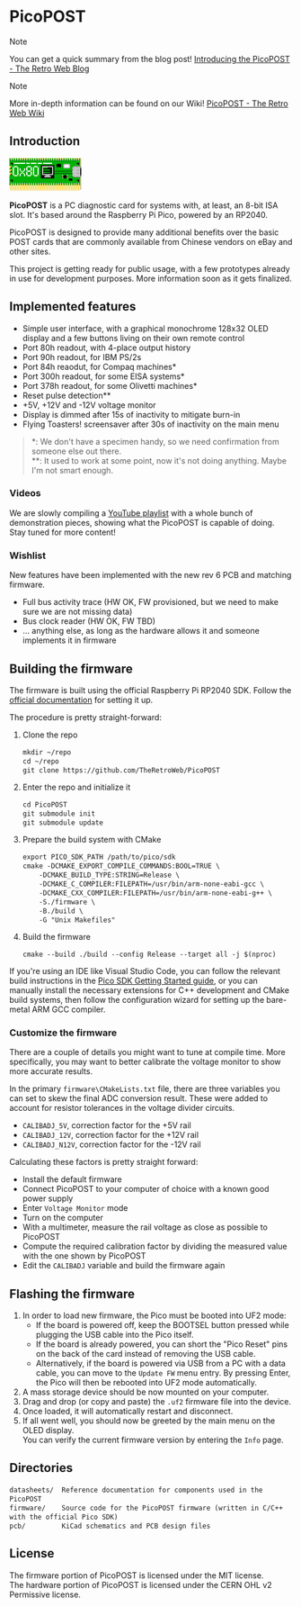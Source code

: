 # PicoPOST

> [!NOTE]
> You can get a quick summary from the blog post! [Introducing the PicoPOST - The Retro Web Blog](https://blog.theretroweb.com/2023/01/03/introducing-the-picopost/)

> [!NOTE]
> More in-depth information can be found on our Wiki! [PicoPOST - The Retro Web Wiki](https://wiki.theretroweb.com/index.php?title=PicoPOST)

## Introduction

![PicoPOST Logo](/readme_files/logo.png)

**PicoPOST** is a PC diagnostic card for systems with, at least, an 8-bit ISA slot. It's based around the Raspberry Pi
Pico, powered by an RP2040.

PicoPOST is designed to provide many additional benefits over the basic POST cards that are commonly available from
Chinese vendors on eBay and other sites.

This project is getting ready for public usage, with a few prototypes already in use for development purposes. More
information soon as it gets finalized.

## Implemented features

- Simple user interface, with a graphical monochrome 128x32 OLED display and a few buttons living on their own remote
  control
- Port 80h readout, with 4-place output history
- Port 90h readout, for IBM PS/2s
- Port 84h reaodut, for Compaq machines*
- Port 300h readout, for some EISA systems*
- Port 378h readout, for some Olivetti machines*
- Reset pulse detection**
- +5V, +12V and -12V voltage monitor
- Display is dimmed after 15s of inactivity to mitigate burn-in
- Flying Toasters! screensaver after 30s of inactivity on the main menu

> *: We don't have a specimen handy, so we need confirmation from someone else out there.\
> **: It used to work at some point, now it's not doing anything. Maybe I'm not smart enough.

### Videos

We are slowly compiling a [YouTube playlist](https://www.youtube.com/playlist?list=PLejCJef6DKnVJob0ycztrpl9FoBufaOPA) with a whole bunch of demonstration pieces, showing what the PicoPOST is capable of doing.\
Stay tuned for more content!

### Wishlist

New features have been implemented with the new rev 6 PCB and matching firmware.
- Full bus activity trace (HW OK, FW provisioned, but we need to make sure we are not missing data)
- Bus clock reader (HW OK, FW TBD)
- ... anything else, as long as the hardware allows it and someone implements it in firmware

## Building the firmware

The firmware is built using the official Raspberry Pi RP2040 SDK. Follow the
[official documentation](https://github.com/raspberrypi/pico-sdk#quick-start-your-own-project) for setting it up.

The procedure is pretty straight-forward:
1. Clone the repo
   ```
   mkdir ~/repo
   cd ~/repo
   git clone https://github.com/TheRetroWeb/PicoPOST
   ```
2. Enter the repo and initialize it
   ```
   cd PicoPOST
   git submodule init
   git submodule update
   ```
3. Prepare the build system with CMake
   ```
   export PICO_SDK_PATH /path/to/pico/sdk
   cmake -DCMAKE_EXPORT_COMPILE_COMMANDS:BOOL=TRUE \
       -DCMAKE_BUILD_TYPE:STRING=Release \
       -DCMAKE_C_COMPILER:FILEPATH=/usr/bin/arm-none-eabi-gcc \
       -DCMAKE_CXX_COMPILER:FILEPATH=/usr/bin/arm-none-eabi-g++ \
       -S./firmware \
       -B./build \
       -G "Unix Makefiles"
   ```
4. Build the firmware
   ```
   cmake --build ./build --config Release --target all -j $(nproc)
   ```

If you're using an IDE like Visual Studio Code, you can follow the relevant build instructions in the
[Pico SDK Getting Started guide](https://datasheets.raspberrypi.com/pico/getting-started-with-pico.pdf), or you can
manually install the necessary extensions for C++ development and CMake build systems, then follow the configuration 
wizard for setting up the bare-metal ARM GCC compiler.

### Customize the firmware

There are a couple of details you might want to tune at compile time. More specifically, you may want to better calibrate
the voltage monitor to show more accurate results.

In the primary `firmware\CMakeLists.txt` file, there are three variables you can set to skew the final ADC conversion result. These were added to account for resistor tolerances in the voltage divider circuits.
- `CALIBADJ_5V`, correction factor for the +5V rail
- `CALIBADJ_12V`, correction factor for the +12V rail
- `CALIBADJ_N12V`, correction factor for the -12V rail

Calculating these factors is pretty straight forward:
- Install the default firmware
- Connect PicoPOST to your computer of choice with a known good power supply
- Enter `Voltage Monitor` mode
- Turn on the computer
- With a multimeter, measure the rail voltage as close as possible to PicoPOST
- Compute the required calibration factor by dividing the measured value with the one shown by PicoPOST
- Edit the `CALIBADJ` variable and build the firmware again

## Flashing the firmware

1. In order to load new firmware, the Pico must be booted into UF2 mode:
   - If the board is powered off, keep the BOOTSEL button pressed while plugging the USB cable into the Pico itself.
   - If the board is already powered, you can short the "Pico Reset" pins on the back of the card instead of removing the USB cable.
   - Alternatively, if the board is powered via USB from a PC with a data cable, you can move to the `Update FW` menu entry. By pressing Enter, the Pico will then be rebooted into UF2 mode automatically.
2. A mass storage device should be now mounted on your computer.
3. Drag and drop (or copy and paste) the `.uf2` firmware file into the device.
4. Once loaded, it will automatically restart and disconnect.
5. If all went well, you should now be greeted by the main menu on the OLED display.\
   You can verify the current firmware version by entering the `Info` page.

## Directories

```
datasheets/  Reference documentation for components used in the PicoPOST
firmware/    Source code for the PicoPOST firmware (written in C/C++ with the official Pico SDK)
pcb/         KiCad schematics and PCB design files
```

## License

The firmware portion of PicoPOST is licensed under the MIT license.\
The hardware portion of PicoPOST is licensed under the CERN OHL v2 Permissive license.
